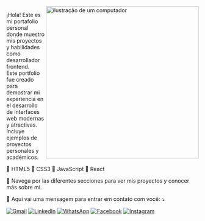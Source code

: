 <img src="https://raw.githubusercontent.com/MicaelliMedeiros/micaellimedeiros/master/image/computer-illustration.png" alt="ilustração de um computador" min-width="400px" max-width="400px" width="400px" align="right">

<p align="left"> 
  ¡Hola! Este es mi portafolio personal donde muestro mis proyectos y habilidades como desarrollador frontend.<br>
  Este portfolio fue creado para demostrar mi experiencia en el desarrollo de interfaces web modernas y atractivas. Incluye ejemplos de proyectos personales y académicos.
</p>

<p align="left">
  🦄 HTML5
  🦄 CSS3
  🦄 JavaScript
  🦄 React
</p>

<p align="left">
  💼 Navega por las diferentes secciones para ver mis proyectos y conocer más sobre mí.
</p>

<p align="left">
  💌 Aqui vai uma mensagem para entrar em contato com você: ⤵️
</p>

<p align="left">
  <a href="#" title="Gmail">
  <img src="https://img.shields.io/badge/-Gmail-FF0000?style=flat-square&labelColor=FF0000&logo=gmail&logoColor=white&link=Juanjosealvarez121@gmail.com" alt="Gmail"/></a>
  <a href="Juanjosealvarez121@gmail.com" title="LinkedIn">
  <img src="https://img.shields.io/badge/-Linkedin-0e76a8?style=flat-square&logo=Linkedin&logoColor=white&link=LINK-DO-SEU-LINKEDIN" alt="LinkedIn"/></a>
  <a href="https://wa.me/+584245570542" title="WhatsApp">
  <img src="https://img.shields.io/badge/-WhatsApp-25d366?style=flat-square&labelColor=25d366&logo=whatsapp&logoColor=white&link=https://wa.me/+584245570542" alt="WhatsApp"/></a>
  <a href="https://wa.me/+584245570542" title="Facebook">
  <img src="https://img.shields.io/badge/-Facebook-3b5998?style=flat-square&labelColor=3b5998&logo=facebook&logoColor=white&link=LINK-DO-SEU-FACEBOOK" alt="Facebook"/></a>
  <a href="https://wa.me/+584245570542" title="Instagram">
  <img src="https://img.shields.io/badge/-Instagram-DF0174?style=flat-square&labelColor=DF0174&logo=instagram&logoColor=white&link=LINK-DO-SEU-INSTAGRAM" alt="Instagram"/></a>
</p>

